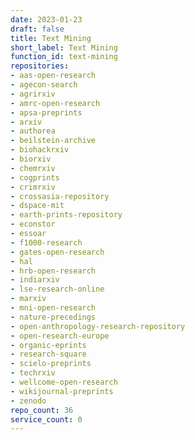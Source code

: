 ```yaml
---
date: 2023-01-23
draft: false
title: Text Mining
short_label: Text Mining
function_id: text-mining
repositories:
- aas-open-research
- agecon-search
- agrirxiv
- amrc-open-research
- apsa-preprints
- arxiv
- authorea
- beilstein-archive
- biohackrxiv
- biorxiv
- chemrxiv
- cogprints
- crimrxiv
- crossasia-repository
- dspace-mit
- earth-prints-repository
- econstor
- essoar
- f1000-research
- gates-open-research
- hal
- hrb-open-research
- indiarxiv
- lse-research-online
- marxiv
- mni-open-research
- nature-precedings
- open-anthropology-research-repository
- open-research-europe
- organic-eprints
- research-square
- scielo-preprints
- techrxiv
- wellcome-open-research
- wikijournal-preprints
- zenodo
repo_count: 36
service_count: 0
---
```



